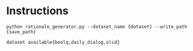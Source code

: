 # Instructions
``python rationale_generator.py --dataset_name {dataset} --write_path {save_path} ``

``dataset available{boolq,daily_dialog,olid} ``